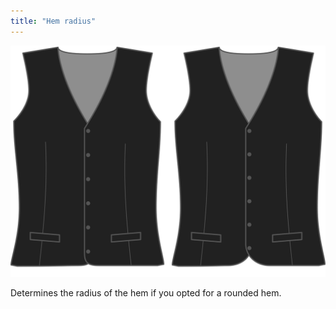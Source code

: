 ```yaml
---
title: "Hem radius"
---
```


![Hem radius](hemradius.svg)

Determines the radius of the hem if you opted for a rounded hem.




